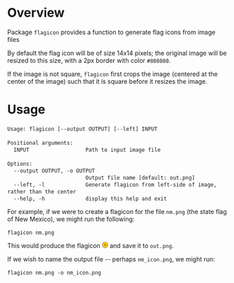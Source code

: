 # Overview

Package `flagicon` provides a function to generate flag icons from image files

By default the flag icon will be of size 14x14 pixels; the original image will
be resized to this size, with a 2px border with color `#808080`.

If the image is not square, `flagicon` first crops the image (centered at the center
of the image) such that it is square before it resizes the image.

# Usage
```
Usage: flagicon [--output OUTPUT] [--left] INPUT

Positional arguments:
  INPUT                  Path to input image file

Options:
  --output OUTPUT, -o OUTPUT
                         Output file name [default: out.png]
  --left, -l             Generate flagicon from left-side of image, rather than the center
  --help, -h             display this help and exit
```

For example, if we were to create a flagicon for the file `nm.png` (the state flag of New Mexico), we might run the following:

```
flagicon nm.png
```

This would produce the flagicon ![New Mexicon flagicon](img/nm.png "New Mexico Flagicon") and save it to `out.png`. 

If we wish to name the output file -- perhaps `nm_icon.png`, we might run:

```
flagicon nm.png -o nm_icon.png
```